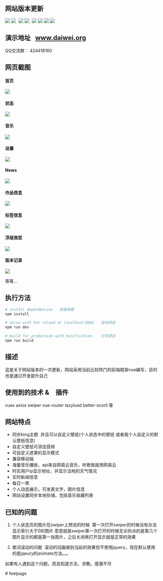 ## 网站版本更新
![](https://img.shields.io/badge/vue-2.3.3-4EDD96.svg) ![](https://img.shields.io/badge/stylus-0.54.5-F6B386.svg)  ![](https://img.shields.io/badge/vue_awesome_swiper-2.5.4-FD9494.svg) ![](https://img.shields.io/badge/vuex-2.4.1-69D3E3.svg)  ![](https://img.shields.io/badge/axios-0.16.2-56DD7F.svg) ![](https://img.shields.io/badge/vue_message-1.3.0-F876B5.svg) ![](https://img.shields.io/badge/vue_lazyload-1.1.4-68CBD2.svg) ![](https://img.shields.io/badge/better_scroll-1.6.0-B07541.svg) 

## 演示地址   www.daiwei.org

QQ交流群： 424418160

## 网页截图

#### 首页

![](https://github.com/IFmiss/vue-website/blob/master/static/testimg/w1.jpg)

#### 状态  

![](https://github.com/IFmiss/vue-website/blob/master/static/testimg/w2.jpg)

#### 音乐  

![](https://github.com/IFmiss/vue-website/blob/master/static/testimg/w3.jpg)

#### 设置  

![](https://github.com/IFmiss/vue-website/blob/master/static/testimg/w4.jpg)

#### News

![](https://github.com/IFmiss/vue-website/blob/master/static/testimg/w5.jpg)

#### 作品信息

![](https://github.com/IFmiss/vue-website/blob/master/static/testimg/w6.jpg)

#### 标签信息

![](https://github.com/IFmiss/vue-website/blob/master/static/testimg/w7.jpg)

#### 浮层类型

![](https://github.com/IFmiss/vue-website/blob/master/static/testimg/w8.jpg)

#### 版本记录

![](https://github.com/IFmiss/vue-website/blob/master/static/testimg/w9.jpg)

等等...

## 执行方法

``` bash
# install dependencies   安装依赖
npm install

# serve with hot reload at localhost:8081   启动项目
npm run dev

# build for production with minification    打包项目
npm run build

```

## 描述
这是关于网站版本的一次更新，网站采用当前比较热门的前端框架vue编写，目的也是通过开发提升自己

## 使用到的技术 &　插件
vuex  axios swiper vue-router lazyload better-scorll 等

## 网站特点
* 同步bing主题  并且可以自定义壁纸(个人状态中的壁纸 或者我个人自定义的默认壁纸信息)
* 自定义壁纸可添加音频
* 可自定义遮罩的显示模式
* 兼容移动端
* 海量音乐播放，api来自网易云音乐，听歌我就用网易云
* 时实用户ip显示地址，并显示当地的天气情况
* 实时新闻信息
* 每日一笑
* 个人动态展示，可发表文字，图片信息
* 网站设置同步本地存储，包括音乐收藏列表

## 已知的问题

1. 个人状态页的图片在swiper上预览的时候  第一次打开swiper的时候没有办法显示索引大于0的图片 意思就是swiper第一次打开的时候无论你点的是第几个图片显示的都是第一张图片，之后关闭再打开显示就是正常的效果

2. 歌词滚动的问题  滚动的动画做到当前的效果但不使用jquery，现在默认使用的是jqeury的animate方法。。。

如果有人遇到这个问题，而且知道方法，求教。感激不尽

#   f e e l p a g e 
 
 